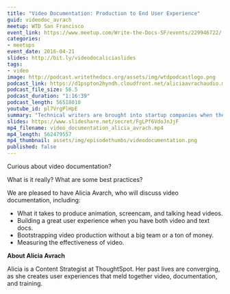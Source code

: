 ```yaml
---
title: "Video Documentation: Production to End User Experience"
guid: videodoc_avrach
meetup: WTD San Francisco
event_link: https://www.meetup.com/Write-the-Docs-SF/events/229946722/
categories:
- meetups
event_date: 2016-04-21
slides: http://bit.ly/videodocaliciaslides
tags:
- video
image: http://podcast.writethedocs.org/assets/img/wtdpodcastlogo.png
podcast_link: https://d1pspton2hyndh.cloudfront.net/aliciaavrachaudio.mp3
podcast_file_size: 56.5
podcast_duration: "1:16:39"
podcast_length: 56518010
youtube_id: pl7VrgPlHpE
summary: "Technical writers are brought into startup companies when the company's product starts getting traction and someone recognizes that the documentation requires professional attention. But startup companies aren't like established companies, and the environments can pose unique challenges for technical writers."
slides: https://www.slideshare.net/secret/FgLPf6VdoJnJjF
mp4_filename: video_documentation_alicia_avrach.mp4
mp4_length: 562479557
mp4_thumbnail: assets/img/episodethumbs/videodocumentation.png
published: false
---
```


Curious about video documentation?

What is it really? What are some best practices?

We are pleased to have Alicia Avarch, who will discuss video documentation, including:

* What it takes to produce animation, screencam, and talking head videos.
* Building a great user experience when you have both video and text docs.
* Bootstrapping video production without a big team or a ton of money.
* Measuring the effectiveness of video.

**About Alicia Avrach**

Alicia is a Content Strategist at ThoughtSpot. Her past lives are converging, as she creates user experiences that meld together video, documentation, and training.
